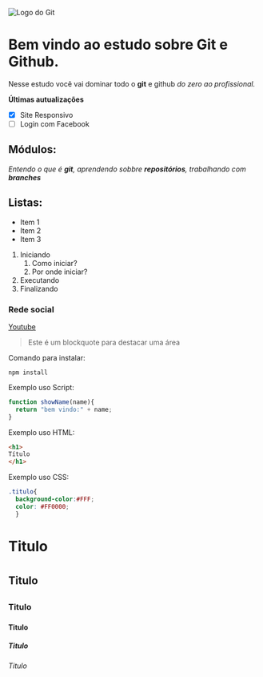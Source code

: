 ![Logo do Git](https://git-scm.com/images/logos/downloads/Git-Logo-2Color.png)


# Bem vindo ao estudo sobre Git e Github.
Nesse estudo você vai dominar todo o **git** e github _do zero ao profissional._

**Últimas autualizações**
- [x] Site Responsivo
- [ ] Login com Facebook

## Módulos:
_Entendo o que é **git**, aprendendo sobbre **repositórios**, trabalhando com **branches**_

## Listas:
* Item 1
* Item 2
* Item 3

1. Iniciando
    1. Como iniciar?
    2. Por onde iniciar?
2. Executando
3. Finalizando

### Rede social
[Youtube](https://www.youtube.com/)


>Este é um blockquote para destacar uma área

Comando para instalar:
```
npm install
```
Exemplo uso Script:
```js
function showName(name){
  return "bem vindo:" + name;
}
```
Exemplo uso HTML:
```html
<h1>
Título
</h1>
```
Exemplo uso CSS:
```css
.titulo{
  background-color:#FFF;
  color: #FF0000;
  }
```

# Titulo <h1>
## Titulo <h2>
### Titulo <h3>
#### Titulo <h4>
##### Titulo <h5>
###### Titulo <h6>